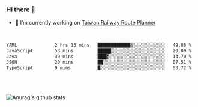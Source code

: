 ### Hi there 👋

- 🔭 I’m currently working on [Taiwan Railway Route Planner](https://github.com/Taiwan-Railway-Route-Planner)

<br/>

<!--START_SECTION:waka-->

```txt
YAML              2 hrs 13 mins   ████████████▒░░░░░░░░░░░░   49.88 %
JavaScript        53 mins         █████░░░░░░░░░░░░░░░░░░░░   20.09 %
Java              39 mins         ███▓░░░░░░░░░░░░░░░░░░░░░   14.70 %
JSON              20 mins         ██░░░░░░░░░░░░░░░░░░░░░░░   07.51 %
TypeScript        9 mins          █░░░░░░░░░░░░░░░░░░░░░░░░   03.72 %
```

<!--END_SECTION:waka-->

<br/>
<br/>

![Anurag's github stats](https://github-readme-stats.vercel.app/api?username=DepickereSven&show_icons=true&theme=tokyonight)



<!--
**DepickereSven/DepickereSven** is a ✨ _special_ ✨ repository because its `README.md` (this file) appears on your GitHub profile.

Here are some ideas to get you started:

- 🔭 I’m currently working on ...
- 🌱 I’m currently learning ...
- 👯 I’m looking to collaborate on ...
- 🤔 I’m looking for help with ...
- 💬 Ask me about ...
- 📫 How to reach me: ...
- 😄 Pronouns: ...
- ⚡ Fun fact: ...
-->
